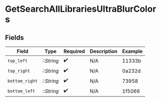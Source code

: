 # GetSearchAllLibrariesUltraBlurColors


## Fields

| Field              | Type               | Required           | Description        | Example            |
| ------------------ | ------------------ | ------------------ | ------------------ | ------------------ |
| `top_left`         | *::String*         | :heavy_check_mark: | N/A                | 11333b             |
| `top_right`        | *::String*         | :heavy_check_mark: | N/A                | 0a232d             |
| `bottom_right`     | *::String*         | :heavy_check_mark: | N/A                | 73958              |
| `bottom_left`      | *::String*         | :heavy_check_mark: | N/A                | 1f5066             |